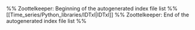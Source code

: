 %% Zoottelkeeper: Beginning of the autogenerated index file list  %%
 [[Time_series/Python_libraries/IDTxl|IDTxl]]
%% Zoottelkeeper: End of the autogenerated index file list  %%
